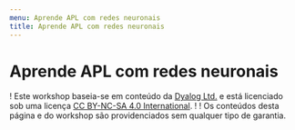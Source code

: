 ```yaml
---
menu: Aprende APL com redes neuronais
title: Aprende APL com redes neuronais
---
```


# Aprende APL com redes neuronais

! Este workshop baseia-se em conteúdo da [Dyalog Ltd.][Dyalog] e está licenciado sob uma licença [CC BY-NC-SA 4.0 International][license].
!
! Os conteúdos desta página e do workshop são providenciados sem qualquer tipo de garantia.

[APL]: https://aplwiki.com
[license]: https://creativecommons.org/licenses/by-nc-sa/4.0/
[Dyalog]: https://dyalog.com

